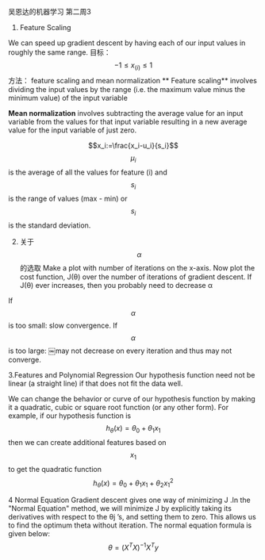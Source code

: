 吴恩达的机器学习 第二周3
1. Feature Scaling

We can speed up gradient descent by having each of our input values in roughly the same range.
目标：
$$-1\leq x_{(i)} \leq 1$$
方法：
 feature scaling and mean normalization
** Feature scaling** involves dividing the input values by the range (i.e. the maximum value minus the minimum value) of the input variable

**Mean normalization** involves subtracting the average value for an input variable from the values for that input variable resulting in a new average value for the input variable of just zero.

$$x_i:=\frac{x_i-u_i}{s_i}$$
$$μ_i$$is the average of all the values for feature (i) and $$s_i$$ is the range of values (max - min) or $$s_i$$ is the standard deviation.

2. 关于 $$\alpha$$的选取
Make a plot with number of iterations on the x-axis. Now plot the cost function, J(θ) over the number of iterations of gradient descent. If J(θ) ever increases, then you probably need to decrease α

If $$\alpha$$ is too small: slow convergence.
If $$\alpha$$ is too large: ￼may not decrease on every iteration and thus may not converge.

3.Features and Polynomial Regression
Our hypothesis function need not be linear (a straight line) if that does not fit the data well.

We can change the behavior or curve of our hypothesis function by making it a quadratic, cubic or square root function (or any other form).
For example, if our hypothesis function is $$h_\theta(x)=\theta_0+\theta_1x_1$$	​	  then we can create additional features based on $$x_1$$ to get the quadratic function $$h_\theta(x)=\theta_0+\theta_1x_1+\theta_2x_1^2$$

4 Normal Equation
Gradient descent gives one way of minimizing J .In the "Normal Equation" method, we will minimize J by explicitly taking its derivatives with respect to the θj ’s, and setting them to zero. This allows us to find the optimum theta without iteration. The normal equation formula is given below:
$$\theta=(X^TX)^{-1}X^Ty$$
